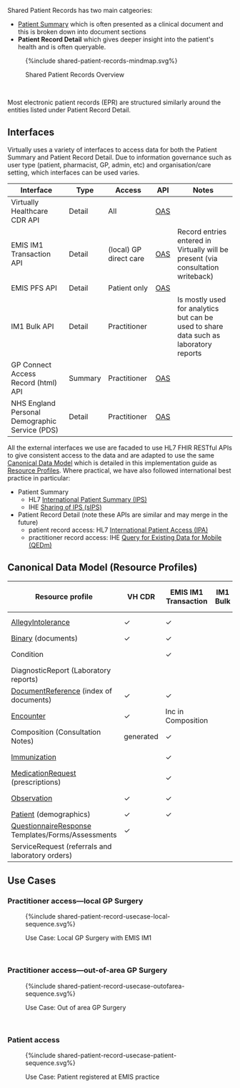 
Shared Patient Records has two main catgeories:

- [Patient Summary](StructureDefinition-PatientSummary.html) which is often presented as a clinical document and this is broken down into document sections 
- **Patient Record Detail** which gives deeper insight into the patient's health and is often queryable.

<figure>
{%include shared-patient-records-mindmap.svg%}
<p id="fX.X.X.X-X" class="figureTitle">Shared Patient Records Overview</p>
</figure>
<br clear="all">

Most electronic patient records (EPR) are structured similarly around the entities listed under Patient Record Detail.

## Interfaces

Virtually uses a variety of interfaces to access data for both the Patient Summary and Patient Record Detail. Due to information governance such as user type (patient, pharmacist, GP, admin, etc) and organisation/care setting, which interfaces can be used varies.  

| Interface                                      | Type    | Access                 | API                                                                                                                    | Notes                                                                                 |
|------------------------------------------------|---------|------------------------|------------------------------------------------------------------------------------------------------------------------|---------------------------------------------------------------------------------------|
| Virtually Healthcare CDR API                   | Detail  | All                    | [OAS](https://pjoxxcgvvf.execute-api.eu-west-2.amazonaws.com/swagger-ui/index.html#/VH%20Clinical%20Data%20Repository) |                                                                                       |
| EMIS IM1 Transaction API                       | Detail  | (local) GP direct care | [OAS](https://pjoxxcgvvf.execute-api.eu-west-2.amazonaws.com/swagger-ui/index.html#/EMIS%20Web)                        | Record entries entered in Virtually will be present (via consultation writeback)      |
| EMIS PFS API                                   | Detail  | Patient only           | [OAS](https://836ix1x1m8.execute-api.eu-west-2.amazonaws.com/swagger-ui/index.html)                                    |                                                                                       |
| IM1 Bulk API                                   | Detail  | Practitioner           |                                                                                                                        | Is mostly used for analytics but can be used to share data such as laboratory reports |
| GP Connect Access Record (html) API            | Summary | Practitioner           | [OAS](https://fubfc00id1.execute-api.eu-west-2.amazonaws.com/swagger-ui/index.html#/GP%20Connect)                      |                                                                                       |
| NHS England Personal Demographic Service (PDS) | Detail  | Practitioner           | [OAS](https://fubfc00id1.execute-api.eu-west-2.amazonaws.com/swagger-ui/index.html#/NHS%20England%20Service)           |                                                                                       | 

All the external interfaces we use are facaded to use HL7 FHIR RESTful APIs to give consistent access to the data and are adapted to use the same [Canonical Data Model](https://www.enterpriseintegrationpatterns.com/patterns/messaging/CanonicalDataModel.html) which is detailed in this implementation guide as [Resource Profiles](artifacts.html#5).
Where practical, we have also followed international best practice in particular:

- Patient Summary 
  - HL7 [International Patient Summary (IPS)](https://build.fhir.org/ig/HL7/fhir-ips/index.html)
  - IHE [Sharing of IPS (sIPS)](https://profiles.ihe.net/ITI/sIPS/index.html)
- Patient Record Detail (note these APIs are similar and may merge in the future)
  - patient record access: HL7 [International Patient Access (IPA)](https://build.fhir.org/ig/HL7/fhir-ipa/)
  - practitioner record access: IHE [Query for Existing Data for Mobile (QEDm)](https://build.fhir.org/ig/IHE/QEDm/branches/master/index.html)

## Canonical Data Model (Resource Profiles)

| Resource profile                                                                                    | VH CDR    | EMIS IM1 Transaction | IM1 Bulk | EMIS PFS | GP Connect (html) | NHS PDS  | 
|-----------------------------------------------------------------------------------------------------|-----------|----------------------|---------------|----------|-------------------|----------|
| [AllegyIntolerance](StructureDefinition-AllergyIntolerance.html)                                    | &#10003;  | &#10003;             |               | &#10003; | summary only      |          |
| [Binary](StructureDefinition-Binary.html) (documents)                                               | &#10003;  | &#10003;             |               | &#10003; |                   |          |
| Condition                                                                                           |           | &#10003;             |               | &#10003; | summary only      |          |
| DiagnosticReport (Laboratory reports)                                                               |           |                      |               |          |                   |          |
| [DocumentReference](StructureDefinition-DocumentReference.html) (index of documents)                | &#10003;  | &#10003;             |               | &#10003; |                   |          |
| [Encounter](StructureDefinition-Encounter.html)                                                     | &#10003;  | Inc in Composition   |               | &#10003; | summary only      |          |
| Composition (Consultation Notes)                                                                    | generated | &#10003;             |               |          |                   |          |
| [Immunization](StructureDefinition-Immunization.html)                                               |           | &#10003;             |               | &#10003; | summary only      |          |
| [MedicationRequest](StructureDefinition-MedicationRequest.html) (prescriptions)                     |           | &#10003;             |               | &#10003; | summary only      |          |
| [Observation](StructureDefinition-Observation.html)                                                 | &#10003;  | &#10003;             |               | &#10003; | summary only      |          |
| [Patient](StructureDefinition-Patient.html) (demographics)                                          | &#10003;  | &#10003;             |               | &#10003; |                   | &#10003; |
| [QuestionnaireResponse](StructureDefinition-QuestionnaireResponse.html) Templates/Forms/Assessments | &#10003;  |                      |               |          |                   | &#10003; |
| ServiceRequest (referrals and laboratory orders)                                                    |           |                      |               |          |                   |          |

## Use Cases

### Practitioner access—local GP Surgery

<figure>
{%include shared-patient-record-usecase-local-sequence.svg%}
<p id="fX.X.X.X-X" class="figureTitle">Use Case: Local GP Surgery with EMIS IM1</p>
</figure>
<br clear="all">


### Practitioner access—out-of-area GP Surgery

<figure>
{%include shared-patient-record-usecase-outofarea-sequence.svg%}
<p id="fX.X.X.X-X" class="figureTitle">Use Case: Out of area GP Surgery</p>
</figure>
<br clear="all">

### Patient access

<figure>
{%include shared-patient-record-usecase-patient-sequence.svg%}
<p id="fX.X.X.X-X" class="figureTitle">Use Case: Patient registered at EMIS practice</p>
</figure>
<br clear="all">
